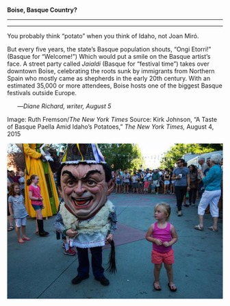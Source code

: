 **Boise, Basque Country?**

****

****

You probably think “potato” when you think of Idaho, not Joan Miró.

But every five years, the state’s Basque population shouts, “Ongi Etorri!” (Basque for “Welcome!”) Which would put a smile on the Basque artist’s face. A street party called *Jaialdi* (Basque for “festival time”) takes over downtown Boise, celebrating the roots sunk by immigrants from Northern Spain who mostly came as shepherds in the early 20th century. With an estimated 35,000 or more attendees, Boise hosts one of the biggest Basque festivals outside Europe.

      —*Diane Richard, writer, August 5*

Image: Ruth Fremson/*The New York Times*
 Source: Kirk Johnson, “A Taste of Basque Paella Amid Idaho’s Potatoes,” *The New York Times,* August 4, 2015 

![](../images/15-8-5_64.44.1_BasqueEDIT-1.jpeg)
